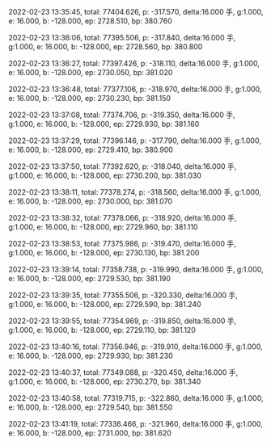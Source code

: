 2022-02-23 13:35:45, total: 77404.626, p: -317.570, delta:16.000 手, g:1.000, e: 16.000, b: -128.000, ep: 2728.510, bp: 380.760

2022-02-23 13:36:06, total: 77395.506, p: -317.840, delta:16.000 手, g:1.000, e: 16.000, b: -128.000, ep: 2728.560, bp: 380.800

2022-02-23 13:36:27, total: 77397.426, p: -318.110, delta:16.000 手, g:1.000, e: 16.000, b: -128.000, ep: 2730.050, bp: 381.020

2022-02-23 13:36:48, total: 77377.106, p: -318.970, delta:16.000 手, g:1.000, e: 16.000, b: -128.000, ep: 2730.230, bp: 381.150

2022-02-23 13:37:08, total: 77374.706, p: -319.350, delta:16.000 手, g:1.000, e: 16.000, b: -128.000, ep: 2729.930, bp: 381.160

2022-02-23 13:37:29, total: 77396.146, p: -317.790, delta:16.000 手, g:1.000, e: 16.000, b: -128.000, ep: 2729.410, bp: 380.900

2022-02-23 13:37:50, total: 77392.620, p: -318.040, delta:16.000 手, g:1.000, e: 16.000, b: -128.000, ep: 2730.200, bp: 381.030

2022-02-23 13:38:11, total: 77378.274, p: -318.560, delta:16.000 手, g:1.000, e: 16.000, b: -128.000, ep: 2730.000, bp: 381.070

2022-02-23 13:38:32, total: 77378.066, p: -318.920, delta:16.000 手, g:1.000, e: 16.000, b: -128.000, ep: 2729.960, bp: 381.110

2022-02-23 13:38:53, total: 77375.986, p: -319.470, delta:16.000 手, g:1.000, e: 16.000, b: -128.000, ep: 2730.130, bp: 381.200

2022-02-23 13:39:14, total: 77358.738, p: -319.990, delta:16.000 手, g:1.000, e: 16.000, b: -128.000, ep: 2729.530, bp: 381.190

2022-02-23 13:39:35, total: 77355.506, p: -320.330, delta:16.000 手, g:1.000, e: 16.000, b: -128.000, ep: 2729.590, bp: 381.240

2022-02-23 13:39:55, total: 77354.969, p: -319.850, delta:16.000 手, g:1.000, e: 16.000, b: -128.000, ep: 2729.110, bp: 381.120

2022-02-23 13:40:16, total: 77356.946, p: -319.910, delta:16.000 手, g:1.000, e: 16.000, b: -128.000, ep: 2729.930, bp: 381.230

2022-02-23 13:40:37, total: 77349.088, p: -320.450, delta:16.000 手, g:1.000, e: 16.000, b: -128.000, ep: 2730.270, bp: 381.340

2022-02-23 13:40:58, total: 77319.715, p: -322.860, delta:16.000 手, g:1.000, e: 16.000, b: -128.000, ep: 2729.540, bp: 381.550

2022-02-23 13:41:19, total: 77336.466, p: -321.960, delta:16.000 手, g:1.000, e: 16.000, b: -128.000, ep: 2731.000, bp: 381.620